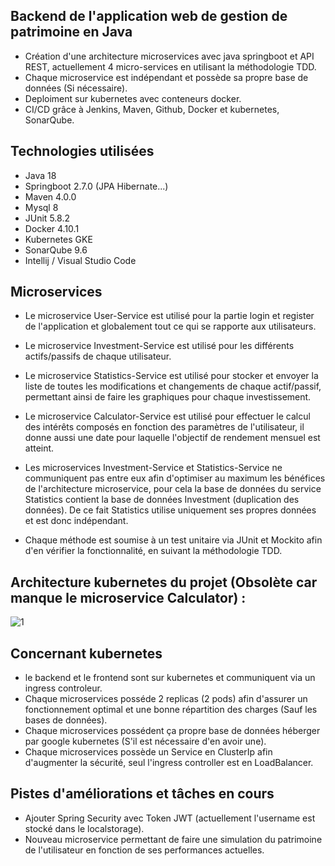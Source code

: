 ## Backend de l'application web de gestion de patrimoine en Java

- Création d'une architecture microservices avec java springboot et API REST, actuellement 4 micro-services en utilisant la méthodologie TDD.
- Chaque microservice est indépendant et possède sa propre base de données (Si nécessaire).
- Deploiment sur kubernetes avec conteneurs docker.
- CI/CD grâce à Jenkins, Maven, Github, Docker et kubernetes, SonarQube.

## Technologies utilisées
- Java 18
- Springboot 2.7.0 (JPA Hibernate...)
- Maven 4.0.0
- Mysql 8
- JUnit 5.8.2
- Docker 4.10.1
- Kubernetes GKE
- SonarQube 9.6
- Intellij / Visual Studio Code

## Microservices 

- Le microservice User-Service est utilisé pour la partie login et register de l'application et globalement tout ce qui se rapporte aux utilisateurs.
- Le microservice Investment-Service est utilisé pour les différents actifs/passifs de chaque utilisateur.
- Le microservice Statistics-Service est utilisé pour stocker et envoyer la liste de toutes les modifications et changements de chaque actif/passif, permettant ainsi de faire les graphiques pour chaque investissement.
- Le microservice Calculator-Service est utilisé pour effectuer le calcul des intérêts composés en fonction des paramètres de l'utilisateur, il donne aussi une date pour laquelle l'objectif de rendement mensuel est atteint.
- Les microservices Investment-Service et Statistics-Service ne communiquent pas entre eux afin d'optimiser au maximum les bénéfices de l'architecture microservice, pour cela la base de données du service Statistics contient la base de données Investment (duplication des données). De ce fait Statistics utilise uniquement ses propres données et est donc indépendant.

- Chaque méthode est soumise à un test unitaire via JUnit et Mockito afin d'en vérifier la fonctionnalité, en suivant la méthodologie TDD.

## Architecture kubernetes du projet (Obsolète car manque le microservice Calculator) :

![1](https://user-images.githubusercontent.com/107629615/181930367-55e41975-5169-4418-959c-7003aa5e58fa.PNG)

## Concernant kubernetes

- le backend et le frontend sont sur kubernetes et communiquent via un ingress controleur.
- Chaque microservices posséde 2 replicas (2 pods) afin d'assurer un fonctionnement optimal et une bonne répartition des charges (Sauf les bases de données).
- Chaque microservices possédent ça propre base de données héberger par google kubernetes (S'il est nécessaire d'en avoir une).
- Chaque microservices possède un Service en ClusterIp afin d'augmenter la sécurité, seul l'ingress controller est en LoadBalancer.

## Pistes d'améliorations et tâches en cours

- Ajouter Spring Security avec Token JWT (actuellement l'username est stocké dans le localstorage).
- Nouveau microservice permettant de faire une simulation du patrimoine de l'utilisateur en fonction de ses performances actuelles.


